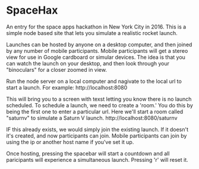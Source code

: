 # SpaceHax
An entry for the space apps hackathon in New York City in 2016.  This is a simple node based site that lets you simulate a realistic rocket launch.  

Launches can be hosted by anyone on a desktop computer, and then joined by any number of mobile participants.  Mobile participants will get a stereo view for use in Google cardboard or simular devices.  The idea is that you can watch the launch on your desktop, and then look through your "binoculars" for a closer zoomed in view.

Run the node server on a local computer and nagivate to the local url to start a launch.  For example:
http://localhost:8080

This will bring you to a screen with texst letting you know there is no launch scheduled.  To schedule a launch, we need to create a 'room.'  You do this by being the first one to enter a particular url.  Here we'll start a room called "saturnv" to simulate a Saturn V launch.
http://localhost:8080/saturnv

IF this already exists, we would simply join the existing launch.  If it doesn't it's created, and now participants can join.  Mobile participants can join by using the ip or another host name if you've set it up.

Once hosting, pressing the spacebar will start a countdown and all paricipants will experience a simultaneous launch.  Pressing 'r' will reset it.
